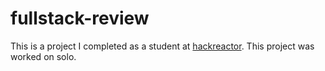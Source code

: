 # fullstack-review
This is a project I completed as a student at [hackreactor](http://hackreactor.com). This project was worked on solo.
